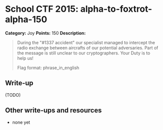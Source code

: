 # School CTF 2015: alpha-to-foxtrot-alpha-150

**Category:** Joy
**Points:** 150
**Description:**

> During the "#1337 accident" our specialist managed to intercept the radio exchange between aircrafts of our potential adversaries. Part of the message is still unclear to our cryptographers. Your Duty is to help us!
>
> Flag format: phrase_in_english

## Write-up

(TODO)

## Other write-ups and resources

* none yet
